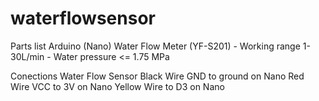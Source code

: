 # waterflowsensor

Parts list
Arduino (Nano)
Water Flow Meter (YF-S201) - Working range 1-30L/min - Water pressure <= 1.75 MPa

Conections
Water Flow Sensor
Black Wire GND to ground on Nano
Red Wire VCC to 3V on Nano
Yellow Wire to D3 on Nano
